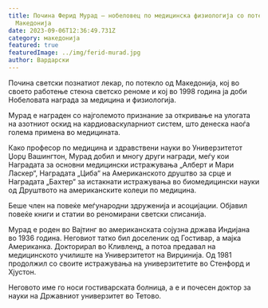 ```yaml
---
title: Почина Ферид Мурад – нобеловец по медицинска физиологија со потекло од
  Македонија
date: 2023-09-06T12:36:49.731Z
category: македонија
featured: true
featuredImage: ../img/ferid-murad.jpg
author: Вардарски
---
```

<!--StartFragment-->

Почина светски познатиот лекар, по потекло од Македонија, кој во своето работење стекна светско реноме и кој во 1998 година ја доби Нобеловата награда за медицина и физиологија.

Мурад е награден со најголемото признание за откривање на улогата на азотниот оскид на кардиоваскуларниот систем, што денеска наоѓа голема примена во медицината.

Како професор по медицина и здравствени науки во Универзитетот Џорџ Вашингтон, Мурад добил и многу други награди, меѓу кои Наградата за основни медицински истражувања „Алберт и Мари Ласкер“, Наградата „Циба“ на Американското друштво за срце и Наградата „Бахтер“ за истакнати истражувања во биомедицински науки од Друштвото на американските колеџи по медицина.

Беше член на повеќе меѓународни здруженија и асоцијации. Објавил повеќе книги и статии во реномирани светски списанија.

Мурад е роден во Вајтинг во американската сојузна држава Индијана во 1936 година. Неговиот татко бил доселеник од Гостивар, а мајка Американка. Докторирал во Кливленд, а потоа предавал на медицинското училиште на Универзитетот на Вирџинија. Од 1981 продолжил со своите истражувања на универзитетите во Стенфорд и Хјустон.

Неговото име го носи гостиварската болница, а е и почесен доктор за науки на Државниот универзитет во Тетово.

<!--EndFragment-->
